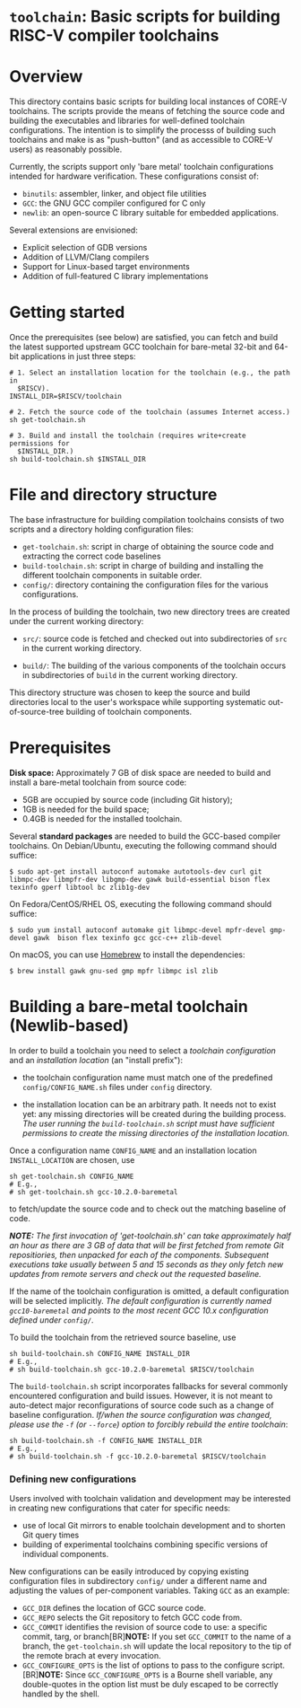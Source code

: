 `toolchain`: Basic scripts for building RISC-V compiler toolchains
=============================

# Overview

This directory contains basic scripts for building local instances of CORE-V toolchains.
The scripts provide the means of fetching the source code and building the executables
and libraries for well-defined toolchain configurations.  The intention is to
simplify the processs of building such toolchains and make is as "push-button"
(and as accessible to CORE-V users) as reasonably possible.

Currently, the scripts support only 'bare metal' toolchain configurations
intended for hardware verification.  These configurations consist of:

* `binutils`: assembler, linker, and object file utilities
* `GCC`: the GNU GCC compiler configured for C only
* `newlib`: an open-source C library suitable for embedded applications.

Several extensions are envisioned:

* Explicit selection of GDB versions
* Addition of LLVM/Clang compilers
* Support for Linux-based target environments
* Addition of full-featured C library implementations

# Getting started

Once the prerequisites (see below) are satisfied, you can fetch and build the
latest supported upstream GCC toolchain for bare-metal 32-bit and 64-bit applications in just three steps:

    # 1. Select an installation location for the toolchain (e.g., the path in
      $RISCV).
    INSTALL_DIR=$RISCV/toolchain
    
    # 2. Fetch the source code of the toolchain (assumes Internet access.)
    sh get-toolchain.sh
    
    # 3. Build and install the toolchain (requires write+create permissions for
      $INSTALL_DIR.)
    sh build-toolchain.sh $INSTALL_DIR

#  File and directory structure

The base infrastructure for building compilation toolchains consists of two scripts
and a directory holding configuration files:

* `get-toolchain.sh`: script in charge of obtaining the source code and
extracting the correct code baselines
* `build-toolchain.sh`: script in charge of building and installing the
different toolchain components in suitable order.
* `config/`: directory containing the configuration files for the various configurations.

In the process of building the toolchain, two new directory trees are created
under the current working directory:

 * `src/`: source code is fetched and checked out into subdirectories of `src` in
 the current working directory.

 * `build/`: The building of the various components of the toolchain occurs in
 subdirectories of `build` in the current working directory.

This directory structure was chosen to keep the source and build directories
local to the user's workspace while supporting systematic out-of-source-tree
building of toolchain components.

# Prerequisites

**Disk space:** Approximately 7 GB of disk space are needed to build and install a bare-metal toolchain
from source code:

 * 5GB are occupied by source code (including Git history);
 * 1GB is needed for the build space;
 * 0.4GB is needed for the installed toolchain.

Several **standard packages** are needed to build the GCC-based compiler
toolchains.  On Debian/Ubuntu, executing the following command should suffice:

    $ sudo apt-get install autoconf automake autotools-dev curl git libmpc-dev libmpfr-dev libgmp-dev gawk build-essential bison flex texinfo gperf libtool bc zlib1g-dev

On Fedora/CentOS/RHEL OS, executing the following command should suffice:

    $ sudo yum install autoconf automake git libmpc-devel mpfr-devel gmp-devel gawk  bison flex texinfo gcc gcc-c++ zlib-devel

On macOS, you can use [Homebrew](http://brew.sh) to install the dependencies:

    $ brew install gawk gnu-sed gmp mpfr libmpc isl zlib

# Building a bare-metal toolchain (Newlib-based)

In order to build a toolchain you need to select a _toolchain configuration_ and
an _installation location_ (an "install prefix"):

 * the toolchain configuration name must match one of the predefined `config/CONFIG_NAME.sh`
files under `config` directory.
 
 * the installation location can be an arbitrary path.  It needs not to exist
yet: any missing directories will be created during the building process. _The user running the
`build-toolchain.sh` script must have sufficient permissions to create the
missing directories of the installation location._

Once a configuration name `CONFIG_NAME` and an installation location
`INSTALL_LOCATION` are chosen, use

    sh get-toolchain.sh CONFIG_NAME
    # E.g.,
    # sh get-toolchain.sh gcc-10.2.0-baremetal

to fetch/update the source code and to check out the matching baseline of code.

_**NOTE:** The first invocation of 'get-toolchain.sh' can take approximately half an hour as there
are 3 GB of data that will be first fetched from remote Git repositiories, then
unpacked for each of the components.  Subsequent executions take usually between
5 and 15 seconds as they only fetch new updates from remote servers and check
out the requested baseline._

If the name of the toolchain configuration is omitted, a default configuration
will be selected implicitly.  _The default configuration is currently named
`gcc10-baremetal` and points to the most recent GCC 10.x configuration defined
under `config/`._

To build the toolchain from the retrieved source baseline, use

    sh build-toolchain.sh CONFIG_NAME INSTALL_DIR
    # E.g.,
    # sh build-toolchain.sh gcc-10.2.0-baremetal $RISCV/toolchain

The `build-toolchain.sh` script incorporates fallbacks for several commonly encountered configuration and
build issues. However, it is not meant to auto-detect major reconfigurations of source
code such as a change of baseline configuration.  _If/when the source
configuration was changed, please use the `-f` (or `--force`)
option to forcibly rebuild the entire toolchain_:

    sh build-toolchain.sh -f CONFIG_NAME INSTALL_DIR
    # E.g.,
    # sh build-toolchain.sh -f gcc-10.2.0-baremetal $RISCV/toolchain

### Defining new configurations

Users involved with toolchain validation and development may be interested in
creating new configurations that cater for specific needs:

 * use of local Git mirrors to enable toolchain development and to shorten
   Git query times
 * building of experimental toolchains combining specific versions of individual
   components.

New configurations can be easily introduced by copying existing
configuration files in subdirectory `config/` under a different name and
adjusting the values of per-component variables.  Taking `GCC` as an example:

 * `GCC_DIR` defines the location of GCC source code.
 * `GCC_REPO` selects the Git repository to fetch GCC code from. 
 * `GCC_COMMIT` identifies the revision of source code to use: a specific commit,
   targ, or branch[BR]**NOTE:** If you set `GCC_COMMIT` to the name of a branch, the
   `get-toolchain.sh` will update the local repository to the tip of the remote
   brach at every invocation.
 * `GCC_CONFIGURE_OPTS` is the list of options to pass to the configure script.
   [BR]**NOTE:** Since `GCC_CONFIGURE_OPTS` is a Bourne shell variable, any double-quotes in
   the option list must be duly escaped to be correctly handled by the shell.